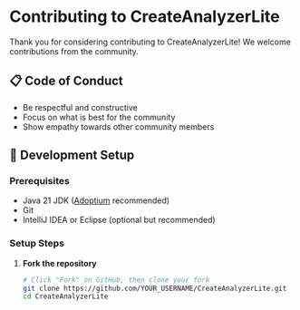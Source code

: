 # Contributing to CreateAnalyzerLite

Thank you for considering contributing to CreateAnalyzerLite! We welcome contributions from the community.

## 📋 Code of Conduct

- Be respectful and constructive
- Focus on what is best for the community
- Show empathy towards other community members

## 🔧 Development Setup

### Prerequisites
- Java 21 JDK ([Adoptium](https://adoptium.net/) recommended)
- Git
- IntelliJ IDEA or Eclipse (optional but recommended)

### Setup Steps

1. **Fork the repository**
   ```bash
   # Click "Fork" on GitHub, then clone your fork
   git clone https://github.com/YOUR_USERNAME/CreateAnalyzerLite.git
   cd CreateAnalyzerLite